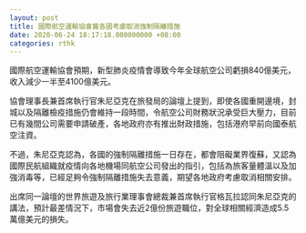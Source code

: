 ```yaml
---
layout: post
title: 國際航空運輸協會冀各國考慮取消強制隔離措施
date: 2020-06-24 18:17:18.000000000 +08:00
categories: rthk
---
```


國際航空運輸協會預期，新型肺炎疫情會導致今年全球航空公司虧損840億美元，收入減少一半至4100億美元。

協會理事長兼首席執行官朱尼亞克在旅發局的論壇上提到，即使各國重開邊境，封城以及隔離檢疫措施仍會維持一段時間，令航空公司財務狀況承受巨大壓力，目前已有幾間公司需要申請破產，各地政府亦有推出財政措施，包括港府早前向國泰航空注資。

不過，朱尼亞克認為，各國的強制隔離措施一日存在，都會阻礙業界復蘇，又認為國際民航組織就疫情向各地機場同航空公司發出的指引，包括為旅客量體溫以及加強消毒等，已經足夠令強制隔離措施失去意義，期望各地政府考慮取消相關安排。

出席同一論壇的世界旅遊及旅行業理事會總裁兼首席執行官格瓦拉認同朱尼亞克的講法，預計最差情況下，市場會失去近2億份旅遊職位，對全球相關經濟造成5.5萬億美元的損失。
